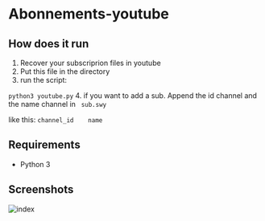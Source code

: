 # Abonnements-youtube

## How does it run
1. Recover your subscriprion files in youtube
2. Put this file in the directory
3. run the script:

``` python3 youtube.py ```
4. if you want to add a sub. Append the id channel and the name channel in ` sub.swy`

like this: ```channel_id	name ```

## Requirements
- Python 3


## Screenshots
![index](/screenshot/index.pnj)
